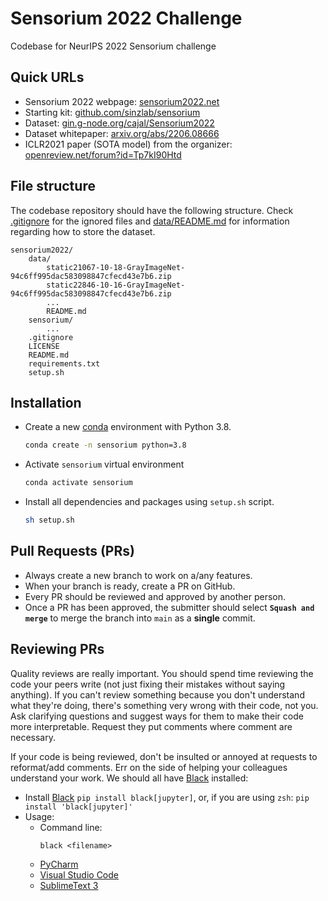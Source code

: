 # Sensorium 2022 Challenge
Codebase for NeurIPS 2022 Sensorium challenge

## Quick URLs
- Sensorium 2022 webpage: [sensorium2022.net](https://sensorium2022.net/home)
- Starting kit: [github.com/sinzlab/sensorium](https://github.com/sinzlab/sensorium)
- Dataset: [gin.g-node.org/cajal/Sensorium2022](https://gin.g-node.org/cajal/Sensorium2022)
- Dataset whitepaper: [arxiv.org/abs/2206.08666](https://arxiv.org/abs/2206.08666)
- ICLR2021 paper (SOTA model) from the organizer: [openreview.net/forum?id=Tp7kI90Htd](https://openreview.net/forum?id=Tp7kI90Htd)

## File structure
The codebase repository should have the following structure. Check [.gitignore](.gitignore) for the ignored files and [data/README.md](data/README.md) for information regarding how to store the dataset.
```
sensorium2022/
    data/
        static21067-10-18-GrayImageNet-94c6ff995dac583098847cfecd43e7b6.zip
        static22846-10-16-GrayImageNet-94c6ff995dac583098847cfecd43e7b6.zip
        ...
        README.md
    sensorium/
        ...
    .gitignore
    LICENSE
    README.md
    requirements.txt
    setup.sh
```

## Installation
- Create a new [conda](https://docs.conda.io/en/latest/miniconda.html) environment with Python 3.8.
  ```bash
  conda create -n sensorium python=3.8
  ```
- Activate `sensorium` virtual environment
  ```bash
  conda activate sensorium
  ```
- Install all dependencies and packages using `setup.sh` script.
  ```bash
  sh setup.sh
  ```

## Pull Requests (PRs)
- Always create a new branch to work on a/any features.
- When your branch is ready, create a PR on GitHub.
- Every PR should be reviewed and approved by another person.
- Once a PR has been approved, the submitter should select **`Squash and merge`** to merge the branch into `main` as a **single** commit.

## Reviewing PRs
Quality reviews are really important. You should spend time reviewing the code your peers write (not just fixing their mistakes without saying anything). If you can't review something because you don't understand what they're doing, there's something very wrong with their code, not you. Ask clarifying questions and suggest ways for them to make their code more interpretable. Request they put comments where comment are necessary.

If your code is being reviewed, don't be insulted or annoyed at requests to reformat/add comments. Err on the side of helping your colleagues understand your work. We should all have [Black](https://github.com/psf/black) installed:
- Install [Black](https://github.com/psf/black) `pip install black[jupyter]`, or, if you are using `zsh`: `pip install 'black[jupyter]'`
- Usage:
  - Command line:
    ```
    black <filename>
    ```
  - [PyCharm](https://black.readthedocs.io/en/stable/integrations/editors.html#pycharm-intellij-idea)
  - [Visual Studio Code](https://black.readthedocs.io/en/stable/integrations/editors.html#visual-studio-code)
  - [SublimeText 3](https://black.readthedocs.io/en/stable/integrations/editors.html#sublimetext-3)